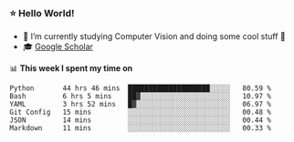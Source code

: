 ### ⭐️ Hello World!

<!--
**hologerry/hologerry** is a ✨ _special_ ✨ repository because its `README.md` (this file) appears on your GitHub profile.

Here are some ideas to get you started:

- 🔭 I’m currently working and studying on Computer Vision
- 🌱 I’m currently learning at Peking University
- 💬 Ask me about 
- 📫 How to reach me: E-mail
- 😄 Pronouns: he/his
- ⚡ Fun fact: Music is the Power
-->


- 🔭 I’m currently studying Computer Vision and doing some cool stuff 🤖
- 🎓 [Google Scholar](https://scholar.google.com/citations?user=3ykqW9wAAAAJ&hl=en)


📊 **This week I spent my time on**

<!--START_SECTION:waka-->

```text
Python       44 hrs 46 mins  ████████████████████░░░░░   80.59 %
Bash         6 hrs 5 mins    ██▓░░░░░░░░░░░░░░░░░░░░░░   10.97 %
YAML         3 hrs 52 mins   █▓░░░░░░░░░░░░░░░░░░░░░░░   06.97 %
Git Config   15 mins         ░░░░░░░░░░░░░░░░░░░░░░░░░   00.48 %
JSON         14 mins         ░░░░░░░░░░░░░░░░░░░░░░░░░   00.44 %
Markdown     11 mins         ░░░░░░░░░░░░░░░░░░░░░░░░░   00.33 %
```

<!--END_SECTION:waka-->
